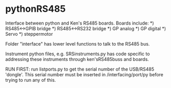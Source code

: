 # pythonRS485

Interface between python and Ken's RS485 boards.  Boards include:
*) RS485<->GPIB bridge
*) RS485<->RS232 bridge
*) GP analog
*) GP digital
*) Servo
*) steppermotor

Folder "interface" has lower level functions to talk to the RS485 bus.

Instrument python files, e.g. SRSinstruments.py has code specific to addressing these instruments through ken'sRS485buss and boards.

RUN FIRST:
run listports.py to get the serial number of the USB/RS485 'dongle'.  This serial number must be inserted in /interfacing/port/py before trying to run any of this. 
